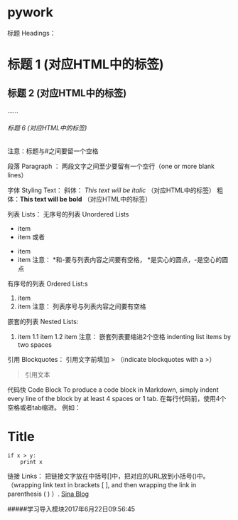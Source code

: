 # pywork
标题 Headings：
# 标题 1 (对应HTML中的标签)
## 标题 2 (对应HTML中的标签)
......
###### 标题 6 (对应HTML中的标签)

注意：标题与#之间要留一个空格

段落 Paragraph ：
两段文字之间至少要留有一个空行（one or more blank lines）

字体 Styling Text：
斜体： *This text will be italic*  （对应HTML中的标签）
粗体：**This text will be bold** （对应HTML中的标签）

列表 Lists：
无序号的列表 Unordered Lists
* item
* item
或者
- item
- item
注意： *和-要与列表内容之间要有空格， *是实心的圆点，-是空心的圆点

有序号的列表 Ordered List:s
1. item
2. item
注意： 列表序号与列表内容之间要有空格

嵌套的列表 Nested Lists:
1. item
  1.1 item
  1.2 item
注意： 嵌套列表要缩进2个空格  indenting list items by two spaces

引用 Blockquotes：
引用文字前填加 > （indicate blockquotes with a >）
> 引用文本

代码快 Code Block
To produce a code block in Markdown, simply indent every line of the block by at least 4 spaces or 1 tab.
在每行代码前，使用4个空格或者tab缩进。
例如：
# Title
    if x > y:
        print x

链接 Links：
把链接文字放在中括号[]中，把对应的URL放到小括号()中。（wrapping link text in brackets [ ], and then wrapping the link in parenthesis ( ) ）.
[Sina Blog](blog.sina.com.cn)


#####学习导入模块2017年6月22日09:56:45
